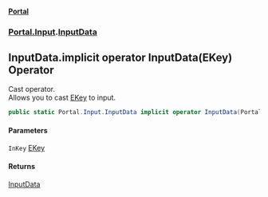 #### [Portal](index.md 'index')
### [Portal.Input](Portal.Input.md 'Portal.Input').[InputData](InputData.md 'Portal.Input.InputData')

## InputData.implicit operator InputData(EKey) Operator

Cast operator. <br/> Allows you to cast [EKey](EKey.md 'Portal.Input.EKey') to input.

```csharp
public static Portal.Input.InputData implicit operator InputData(Portal.Input.EKey InKey);
```
#### Parameters

<a name='Portal.Input.InputData.op_ImplicitPortal.Input.InputData(Portal.Input.EKey).InKey'></a>

`InKey` [EKey](EKey.md 'Portal.Input.EKey')

#### Returns
[InputData](InputData.md 'Portal.Input.InputData')